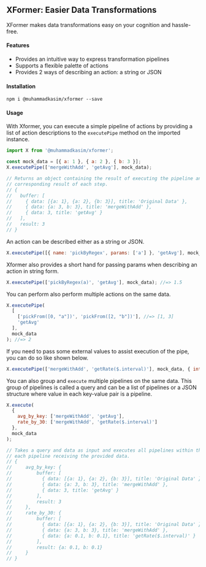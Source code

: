 ## XFormer: Easier Data Transformations

XFormer makes data transformations easy on your cognition and hassle-free.

#### Features

- Provides an intuitive way to express transformation pipelines
- Supports a flexible palette of actions
- Provides 2 ways of describing an action: a string or JSON

#### Installation

```
npm i @muhammadkasim/xformer --save
```

#### Usage

With Xformer, you can execute a simple pipeline of actions by providing a list of action descriptions to the `executePipe` method on the imported instance.

```javascript
import X from '@muhammadkasim/xformer';

const mock_data = [{ a: 1 }, { a: 2 }, { b: 3 }];
X.executePipe(['mergeWithAdd', 'getAvg'], mock_data);

// Returns an object containing the result of executing the pipeline and the
// corresponding result of each step.
// {
//   buffer: [
//     { data: [{a: 1}, {a: 2}, {b: 3}], title: 'Original Data' },
//     { data: {a: 3, b: 3}, title: 'mergeWithAdd' },
//     { data: 3, title: 'getAvg' }
//   ],
//   result: 3
// }
```

An action can be described either as a string or JSON.

```javascript
X.executePipe([{ name: 'pickByRegex', params: ['a'] }, 'getAvg'], mock_data); //=> 1.5
```

Xformer also provides a short hand for passing params when describing an action in string form.

```javascript
X.executePipe(['pickByRegex(a)', 'getAvg'], mock_data); //=> 1.5
```

You can perform also perform multiple actions on the same data.

```javascript
X.executePipe(
  [
    ['pickFrom([0, "a"])', 'pickFrom([2, "b"])'], //=> [1, 3]
    'getAvg'
  ],
  mock_data
); //=> 2
```

If you need to pass some external values to assist execution of the pipe, you can do so like shown below.

```javascript
X.executePipe(['mergeWithAdd', 'getRate($.interval)'], mock_data, { interval: 30 }); //=> {a: 0.1, b: 0.1}
```

You can also group and `execute` multiple pipelines on the same data. This group of pipelines is called a query and can be a list of pipelines or a JSON structure where value in each key-value pair is a pipeline.

```javascript
X.execute(
  {
    avg_by_key: ['mergeWithAdd', 'getAvg'],
    rate_by_30: ['mergeWithAdd', 'getRate($.interval)']
  },
  mock_data
);

// Takes a query and data as input and executes all pipelines within the query, with
// each pipeline receiving the provided data.
// {
//     avg_by_key: {
//         buffer: [
//           { data: [{a: 1}, {a: 2}, {b: 3}], title: 'Original Data' },
//           { data: {a: 3, b: 3}, title: 'mergeWithAdd' },
//           { data: 3, title: 'getAvg' }
//         ],
//         result: 3
//     },
//     rate_by_30: {
//         buffer: [
//           { data: [{a: 1}, {a: 2}, {b: 3}], title: 'Original Data' },
//           { data: {a: 3, b: 3}, title: 'mergeWithAdd' },
//           { data: {a: 0.1, b: 0.1}, title: 'getRate($.interval)' }
//         ],
//         result: {a: 0.1, b: 0.1}
//     }
// }
```
